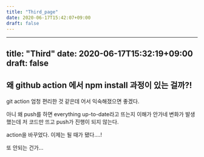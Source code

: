```yaml
---
title: "Third_page"
date: 2020-06-17T15:42:07+09:00
draft: false
---
```


---
title: "Third"
date: 2020-06-17T15:32:19+09:00
draft: false
---

## 왜 github action 에서 npm install 과정이 있는 걸까?!
git action 엄청 편리한 것 같은데 어서 익숙해졌으면 좋겠다. 

아니 왜 push를 하면 everything up-to-date라고 뜨는지 이해가 안가네
변화가 발생했는데 저 코드만 뜨고 push가 진행이 되지 않는다.

action을 바꾸었다. 이제는 될 때가 됐다....!


또 안되는 건가...

